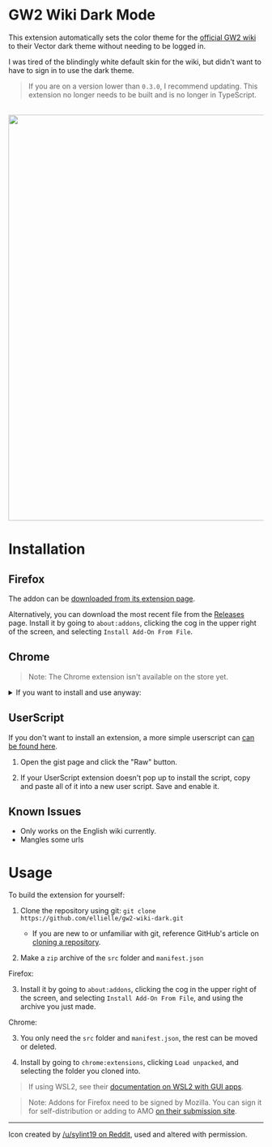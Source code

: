 # GW2 Wiki Dark Mode

This extension automatically sets the color theme for the [official GW2 wiki](https://wiki.guildwars2.com/wiki/Main_Page) to their Vector dark theme without needing to be logged in.

I was tired of the blindingly white default skin for the wiki, but didn't want to have to sign in to use the dark theme.

> If you are on a version lower than `0.3.0`, I recommend updating. This extension no longer needs to be built and is no longer in TypeScript.

<br>

<div align="center">
   <img src="https://addons.mozilla.org/user-media/previews/full/285/285709.png?modified=1690992574" width="800">
</div>

# Installation

## Firefox

The addon can be [downloaded from its extension page](https://addons.mozilla.org/en-US/firefox/addon/gw2-wiki-dark-mode/).

Alternatively, you can download the most recent file from the [Releases](https://github.com/ellielle/gw2-wiki-dark/releases) page. Install it by going to `about:addons`, clicking the cog in the upper right of the screen, and selecting `Install Add-On From File`.

## Chrome

> Note: The Chrome extension isn't available on the store yet.

<details>
<summary>If you want to install and use anyway:</summary>
<br>

1. Download the most current release, make sure to download `gw2-wiki-dark-chrome.zip`. Extract the files into an empty folder.

2. In Chrome, go to `chrome://extensions` in your browser. In the top right, enable Developer Mode, and click "Load Unpacked Extension". Select the folder holding the files.

3. After installation, make sure the extension is enabled. Reload any GW2 Wiki pages currently open.

4. You may delete the folder and `.zip` file now.
</details>

## UserScript

If you don't want to install an extension, a more simple userscript can [can be found here](https://gist.github.com/ellielle/e9182e1822d089122db9c8f6981f4ba5).

1. Open the gist page and click the "Raw" button.

2. If your UserScript extension doesn't pop up to install the script, copy and paste all of it into a new user script. Save and enable it.

## Known Issues

- Only works on the English wiki currently.
- Mangles some urls

# Usage

To build the extension for yourself:

1. Clone the repository using git: `git clone https://github.com/ellielle/gw2-wiki-dark.git`

   - If you are new to or unfamiliar with git, reference GitHub's article on [cloning a repository](https://help.github.com/en/articles/cloning-a-repository).

2. Make a `zip` archive of the `src` folder and `manifest.json`

Firefox:

3. Install it by going to `about:addons`, clicking the cog in the upper right of the screen, and selecting `Install Add-On From File`, and using the archive you just made.

Chrome:

3. You only need the `src` folder and `manifest.json`, the rest can be moved or deleted.

4. Install by going to `chrome:extensions`, clicking `Load unpacked`, and selecting the folder you cloned into.

> If using WSL2, see their [documentation on WSL2 with GUI apps](https://learn.microsoft.com/en-us/windows/wsl/tutorials/gui-apps).

> Note: Addons for Firefox need to be signed by Mozilla. You can sign it for self-distribution or adding to AMO [on their submission site](https://addons.mozilla.org/en-US/developers/addon/submit/distribution).

---

Icon created by [/u/sylint19 on Reddit](https://www.reddit.com/r/Guildwars2/comments/cy7h5l/guild_wars_2_icebrood_saga_desktop_icons/), used and altered with permission.
